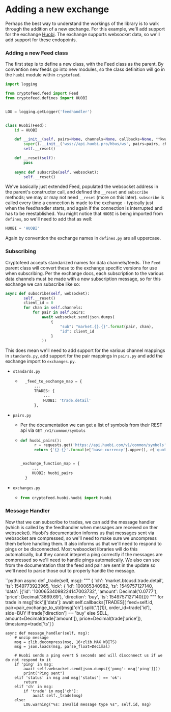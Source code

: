 # Adding a new exchange

Perhaps the best way to understand the workings of the library is to walk through the addition of a new exchange. For this example, we'll 
add support for the exchange [Huobi](https://huobi.readme.io/docs/ws-api-reference). The exchange supports websocket data, so we'll 
add support for these endopoints.


### Adding a new Feed class
The first step is to define a new class, with the Feed class as the parent. By convention new feeds go into new modules, so the 
class definition will go in the `huobi` module within `cryptofeed`. 

```python
import logging

from cryptofeed.feed import Feed
from cryptofeed.defines import HUOBI


LOG = logging.getLogger('feedhandler')


class Huobi(Feed):
    id = HUOBI

    def __init__(self, pairs=None, channels=None, callbacks=None, **kwargs):
        super().__init__('wss://api.huobi.pro/hbus/ws', pairs=pairs, channels=channels, callbacks=callbacks, **kwargs)
        self.__reset()

    def __reset(self):
        pass
    
    async def subscribe(self, websocket):
        self.__reset()

```

We've basically just extended Feed, populated the websocket address in the parent's constructor call, and defined the `__reset` and `subscribe` methods; we may or may not need `__reset` (more on this later). `subscribe` is called every time a connection is made to the exchange - typically just when the feedhandler starts, and again if the connection is interrupted and has to be reestablished. You might notice that `HUOBI` is being imported from `defines`, so we'll need to add that as well:

```python
HUOBI = 'HUOBI'
```

Again by convention the exchange names in `defines.py` are all uppercase.

### Subscribing
Cryptofeed accepts standarized names for data channels/feeds. The `Feed` parent class will convert these to the exchange specific versions for use when subscribing. Per the exchange docs, each subscription to the various data channels must be made with a new subscription message, so for this exchange we can subscribe like so:


```python
async def subscribe(self, websocket):
        self.__reset()
        client_id = 0
        for chan in self.channels:
            for pair in self.pairs:
                await websocket.send(json.dumps(
                    {
                        "sub": "market.{}.{}".format(pair, chan),
                        "id": client_id
                    }
                ))
```

This does mean we'll need to add support for the various channel mappings in `standards.py`, add support for the pair mappings in `pairs.py` and add the exchange import to `exchanges.py`. 


* `standards.py`
    - ```python
        _feed_to_exchange_map = {
            ...
            TRADES: {
                ...
                HUOBI: 'trade.detail'
            },
        ```

* `pairs.py`
    - Per the documentation we can get a list of symbols from their REST api via `GET /v1/common/symbols`
    - ```python
      def huobi_pairs():
            r = requests.get('https://api.huobi.com/v1/common/symbols').json()
            return {'{}-{}'.format(e['base-currency'].upper(), e['quote-currency'].upper()) : '{}{}'.format(e['base-currency'], e['quote-currency']) for e in r['data']}


      _exchange_function_map = {
           ...
           HUOBI: huobi_pairs
        }
      ```
* `exchanges.py`
    - ```python
      from cryptofeed.huobi.huobi import Huobi
      ```

### Message Handler
Now that we can subscribe to trades, we can add the message handler (which is called by the feedhandler when messages are received on ther websocket). Huobi's documentation informs us that messages sent via websocket are compressed, so we'll need to make sure we uncompress them before handling them. It also informs us that we'll need to respond to pings or be disconnected. Most websocket libraries will do this automatically, but they cannot intepret a ping correctly if the messages are compressed so we'll need to handle pings automatically. We also can see from the documentation that the feed and pair are sent in the update so we'll need to parse those out to properly handle the message. 


``python
async def _trade(self, msg):
        """
        {
            'ch': 'market.btcusd.trade.detail',
            'ts': 1549773923965, 
            'tick': {
                'id': 100065340982, 
                'ts': 1549757127140,
                'data': [{'id': '10006534098224147003732', 'amount': Decimal('0.0777'), 'price': Decimal('3669.69'), 'direction': 'buy', 'ts': 1549757127140}]}}
        """
        for trade in msg['tick']['data']:
            await self.callbacks[TRADES](
                feed=self.id,
                pair=pair_exchange_to_std(msg['ch'].split('.')[1]),
                order_id=trade['id'],
                side=BUY if trade['direction'] == 'buy' else SELL,
                amount=Decimal(trade['amount']),
                price=Decimal(trade['price']),
                timestamp=trade['ts']
            )

    async def message_handler(self, msg):
        # unzip message
        msg = zlib.decompress(msg, 16+zlib.MAX_WBITS)
        msg = json.loads(msg, parse_float=Decimal)
        
        # Huobi sends a ping evert 5 seconds and will disconnect us if we do not respond to it
        if 'ping' in msg:
            await self.websocket.send(json.dumps({'pong': msg['ping']}))
            print("Ping sent")
        elif 'status' in msg and msg['status'] == 'ok':
            return
        elif 'ch' in msg:
            if 'trade' in msg['ch']:
                await self._trade(msg)
        else:
            LOG.warning("%s: Invalid message type %s", self.id, msg)
```
